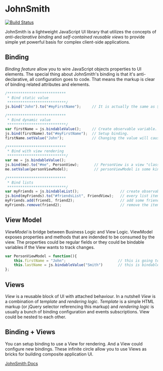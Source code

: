 JohnSmith
=========

[![Build Status](https://travis-ci.org/guryanovev/JohnSmith.png?branch=master)](https://travis-ci.org/guryanovev/JohnSmith)

JohnSmith is a lightweight JavaScript UI library that utilizes the concepts of _anti-declarative binding_ and
_self-contained reusable views_ to provide simple yet powerful basis for complex client-side applications.

Binding
-------

*Binding feature* allow you to wire JavaScript objects properties to UI elements. The special thing about JohnSmith's binding is
that it's anti-declarative, all configuration goes to code. That means the markup is clear of binding related attributes
and elements.

```javascript
/***************************
 * Bind static value
 ***************************/
js.bind("John").to("#myFirstName");     // It is actually the same as $("#myFirstName").text("John");

/***************************
 * Bind dynamic value
 ***************************/
var firstName = js.bindableValue();     // Create observable variable.
js.bind(firstName).to("#myFirstName");  // Setup binding.
firstName.setValue("John");             // Changing the value will cause corresponding UI changes.

/***************************
 * Bind with view rendering
 ***************************/
var me = js.bindableValue();
js.bind(me).to("#me", PersonView);       // PersonView is a view "class". Views described later
me.setValue(personViewModel);            // personViewModel is some kind of object with person data

/***************************
 * Bind lists
 ***************************/
var myFriends = js.bindableList();                   // create observable list
js.bind(myFriends).to("#friendsList", FriendView);   // every list item will be rendered using FriendView view
myFriends.add(friend1, friend2);                     // add some friends. JohnSmith will detect this and change the UI
myFriends.remove(friend2);                           // remove the item. Again JohnSmith will react on this change.
```

View Model
----------
*ViewModel* is bridge between Business Logic and View Logic. ViewModel exposes properties and methods that are indended to be
 consumed by the view. The properties could be regular fields or they could be bindable variables if the View wants to track changes.

```javascript
var PersonViewModel = function(){
    this.firstName = "John";                        // this is going to be static
    this.lastName = js.bindableValue("Smith")       // this is bindable, so UI can track changes
};
```

Views
-----

*View* is a reusable block of UI with attached behaviour. In a nutshell *View* is a combination of _template_
and _rendering logic_. _Template_ is a simple HTML markup (or jQuery selector referencing this markup) and _rendering logic_ is usually a bunch of binding configuration
and events subscriptions. View could be nested to each other.

Binding + Views
---------------

You can setup binding to use a View for rendering. And a View could configure new bindings. These infinite circle allow you
to use Views as bricks for building composite application UI.



[JohnSmith Docs](http://john-smith-js.com/)
